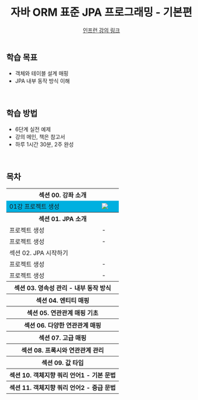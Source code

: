 <div align=center>
<h1> 자바 ORM 표준 JPA 프로그래밍 - 기본편 </h1>
</div>
<div align="center">
<a href="https://www.inflearn.com/course/ORM-JPA-Basic"> 인프런 강의 링크 </a>
</div>

<br />

## 학습 목표
- 객체와 테이블 설계 매핑
- JPA 내부 동작 방식 이해

<br/>

## 학습 방법
- 6단계 실전 예제
- 강의 메인, 책은 참고서 
- 하루 1시간 30분, 2주 완성

<br/>

## 목차

<table>
<tr><th colspan="2"> 섹션 00. 강좌 소개 </th></tr>
<tr bgcolor="skybule">
    <td>01강 프로젝트 생성</td>
    <td> <img src="https://img.shields.io/badge/-21/04/08-DFFD26" /> </td>
</tr>
<tr><th colspan="2"> 섹션 01. JPA 소개 </th></tr>
<tr><td> 프로젝트 생성 </td><td> - </td></tr>
<tr><td> 프로젝트 생성 </td><td> - </td></tr>
<tr><td colspan="2"> 섹션 02. JPA 시작하기 </td></tr>
<tr>
<tr><td> 프로젝트 생성 </td><td> - </td></tr>
<tr><td> 프로젝트 생성 </td><td> - </td></tr>
</tr>
<tr>
    <th colspan="2"> 섹션 03. 영속성 관리 - 내부 동작 방식 </th>
</tr>
<tr>
    <th colspan="2"> 섹션 04. 엔티티 매핑 </th>
</tr>
<tr>
    <th colspan="2"> 섹션 05. 연관관계 매핑 기초 </th>
</tr>
<tr>
    <th colspan="2"> 섹션 06. 다양한 연관관계 매핑 </th>
</tr>
<tr>
    <th colspan="2"> 섹션 07. 고급 매핑 </th>
</tr>
<tr>
    <th colspan="2"> 섹션 08. 프록시와 연관관계 관리 </th>
</tr>
<tr>
    <th colspan="2"> 섹션 09. 값 타입 </th>
</tr>
<tr>
    <th colspan="2"> 섹션 10. 객체지향 쿼리 언어1 - 기본 문법 </th>
</tr>
<tr>
    <th colspan="2"> 섹션 11. 객체지향 쿼리 언어2 - 중급 문법 </th>
</tr>

</table>


